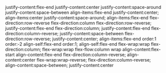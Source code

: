 justify-content:flex-end
justify-content:center
justify-content:space-around
justify-content:space-between
align-items:flex-end
justify-content:center; align-items:center
justify-content:space-around; align-items:flex-end
flex-direction:row-reverse
flex-direction:column
flex-direction:row-reverse; justify-content:flex-end
flex-direction:column; justify-content:flex-end
flex-direction:column-reverse; justify-content:space-between
flex-direction:row-reverse; justify-content:center; align-items:flex-end
order:1
order:-2
align-self:flex-end
order:1; align-self:flex-end
flex-wrap:wrap
flex-direction:column; flex-wrap:wrap
flex-flow:column wrap
align-content:flex-start
align-content:flex-end
flex-direction:column-reverse; align-content:center
flex-wrap:wrap-reverse; flex-direction:column-reverse; align-content:space-between; justify-content:center

